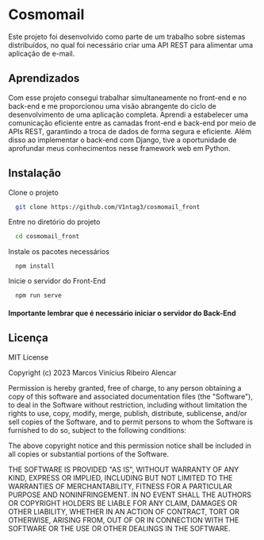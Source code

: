 
# Cosmomail 

Este projeto foi desenvolvido como parte de um trabalho sobre sistemas distribuídos, no qual foi necessário criar uma API REST para alimentar uma aplicação de e-mail.


## Aprendizados

Com esse projeto consegui trabalhar simultaneamente no front-end e no back-end e me proporcionou uma visão abrangente do ciclo de desenvolvimento de uma aplicação completa. Aprendi a estabelecer uma comunicação eficiente entre as camadas front-end e back-end por meio de APIs REST, garantindo a troca de dados de forma segura e eficiente. Além disso ao implementar o back-end com Django, tive a oportunidade de aprofundar meus conhecimentos nesse framework web em Python.


## Instalação

Clone o projeto

```bash
  git clone https://github.com/V1ntag3/cosmomail_front
```

Entre no diretório do projeto

```bash
  cd cosmomail_front
```

Instale os pacotes necessários

```
  npm install
```

Inicie o servidor do Front-End

```
  npm run serve
```
#### Importante lembrar que é necessário iniciar o servidor do Back-End

## Licença

MIT License

Copyright (c) 2023 Marcos Vinícius Ribeiro Alencar

Permission is hereby granted, free of charge, to any person obtaining a copy of this software and associated documentation files (the "Software"), to deal in the Software without restriction, including without limitation the rights to use, copy, modify, merge, publish, distribute, sublicense, and/or sell copies of the Software, and to permit persons to whom the Software is furnished to do so, subject to the following conditions:

The above copyright notice and this permission notice shall be included in all copies or substantial portions of the Software.

THE SOFTWARE IS PROVIDED "AS IS", WITHOUT WARRANTY OF ANY KIND, EXPRESS OR IMPLIED, INCLUDING BUT NOT LIMITED TO THE WARRANTIES OF MERCHANTABILITY, FITNESS FOR A PARTICULAR PURPOSE AND NONINFRINGEMENT. IN NO EVENT SHALL THE AUTHORS OR COPYRIGHT HOLDERS BE LIABLE FOR ANY CLAIM, DAMAGES OR OTHER LIABILITY, WHETHER IN AN ACTION OF CONTRACT, TORT OR OTHERWISE, ARISING FROM, OUT OF OR IN CONNECTION WITH THE SOFTWARE OR THE USE OR OTHER DEALINGS IN THE SOFTWARE.
